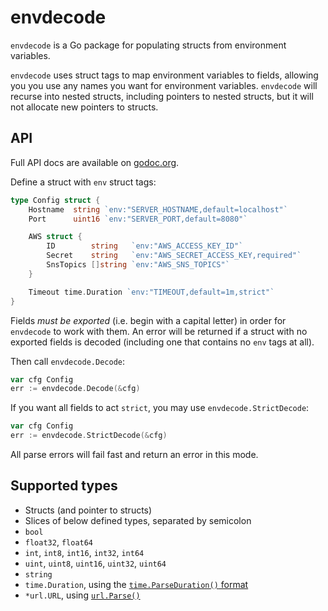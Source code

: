 # envdecode #

`envdecode` is a Go package for populating structs from environment
variables.

`envdecode` uses struct tags to map environment variables to fields,
allowing you you use any names you want for environment variables.
`envdecode` will recurse into nested structs, including pointers to
nested structs, but it will not allocate new pointers to structs.

## API ##

Full API docs are available on
[godoc.org](http://godoc.org/github.com/joeshaw/envdecode).

Define a struct with `env` struct tags:

```go
type Config struct {
    Hostname  string `env:"SERVER_HOSTNAME,default=localhost"`
    Port      uint16 `env:"SERVER_PORT,default=8080"`

    AWS struct {
        ID        string   `env:"AWS_ACCESS_KEY_ID"`
        Secret    string   `env:"AWS_SECRET_ACCESS_KEY,required"`
        SnsTopics []string `env:"AWS_SNS_TOPICS"`
    }

    Timeout time.Duration `env:"TIMEOUT,default=1m,strict"`
}
```

Fields *must be exported* (i.e. begin with a capital letter) in order
for `envdecode` to work with them.  An error will be returned if a
struct with no exported fields is decoded (including one that contains
no `env` tags at all).

Then call `envdecode.Decode`:

```go
var cfg Config
err := envdecode.Decode(&cfg)
```

If you want all fields to act `strict`, you may use `envdecode.StrictDecode`:

```go
var cfg Config
err := envdecode.StrictDecode(&cfg)
```

All parse errors will fail fast and return an error in this mode.

## Supported types ##

* Structs (and pointer to structs)
* Slices of below defined types, separated by semicolon
* `bool`
* `float32`, `float64`
* `int`, `int8`, `int16`, `int32`, `int64`
* `uint`, `uint8`, `uint16`, `uint32`, `uint64`
* `string`
* `time.Duration`, using the [`time.ParseDuration()` format](http://golang.org/pkg/time/#ParseDuration)
* `*url.URL`, using [`url.Parse()`](https://godoc.org/net/url#Parse)
